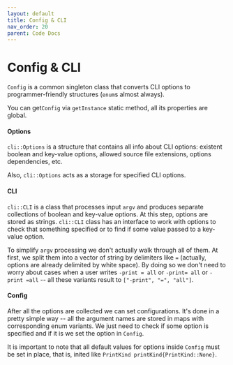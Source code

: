 ```yaml
---
layout: default
title: Config & CLI
nav_order: 20
parent: Code Docs
---
```


# Config & CLI

`Config` is a common singleton class that converts CLI options to programmer-friendly structures (`enum`s almost always).

You can get`Config` via `getInstance` static method, all its properties are global.

#### Options

`cli::Options` is a structure that contains all info about CLI options: existent boolean and key-value options, allowed source file extensions, options dependencies, etc.

Also, `cli::Options` acts as a storage for specified CLI options.

#### CLI

`cli::CLI` is a class that processes input `argv` and produces separate collections of boolean and key-value options. At this step, options are stored as strings. `cli::CLI` class has an interface to work with options to check that something specified or to find if some value passed to a key-value option.

To simplify `argv` processing we don't actually walk through all of them. At first, we split them into a vector of string by delimiters like `=` (actually, options are already delimited by white space). By doing so we don't need to worry about cases when a user writes `-print = all` or `-print= all` or `-print =all` -- all these variants result to `["-print", "=", "all"]`.

#### Config

After all the options are collected we can set configurations. It's done in a pretty simple way -- all the argument names are stored in maps with corresponding enum variants. We just need to check if some option is specified and if it is we set the option in `Config`.

It is important to note that all default values for options inside `Config` must be set in place, that is, inited like `PrintKind printKind{PrintKind::None}`.

